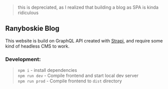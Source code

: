 >this is depreciated, as I realized that building a blog as SPA is kinda ridiculous

## Ranyboskie Blog

This website is build on GraphQL API created with [Strapi](https://strapi.io/), and require some kind of headless CMS to work.

### Development:
> `npm i` - install dependencies <br>
> `npm run dev` - Compile frontend and start local dev server<br>
> `npm run prod` - Compile frontend to `dist` directory
